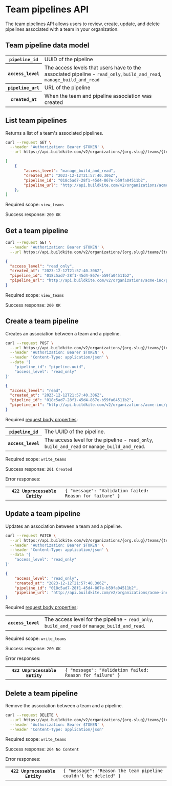 # Team pipelines API

The team pipelines API allows users to review, create, update, and delete pipelines associated with a team in your organization.

## Team pipeline data model

<table class="responsive-table">
<tbody>
  <tr><th><code>pipeline_id</code></th><td>UUID of the pipeline</td></tr>
  <tr><th><code>access_level</code></th><td>The access levels that users have to the associated pipeline - <code>read_only</code>, <code>build_and_read</code>, <code>manage_build_and_read</code></td></tr>
  <tr><th><code>pipeline_url</code></th><td>URL of the pipeline</td></tr>
  <tr><th><code>created_at</code></th><td>When the team and pipeline association was created</td></tr>
</tbody>
</table>

## List team pipelines

Returns a list of a team's associated pipelines.

```bash
curl --request GET \
  --header 'Authorization: Bearer $TOKEN' \
  --url https://api.buildkite.com/v2/organizations/{org.slug}/teams/{team.uuid}/pipelines \
```

```json
[
	{
		"access_level": "manage_build_and_read",
		"created_at": "2023-12-12T21:57:40.306Z",
		"pipeline_id": "018c5ad7-28f1-45d4-867e-b59fa04511b2",
		"pipeline_url": "http://api.buildkite.com/v2/organizations/acme-inc/pipelines/e5eb97866561b24e088715332a2803dc64f02c61"
	},
]
```

Required scope: `view_teams`

Success response: `200 OK`

## Get a team pipeline

```bash
curl --request GET \
  --header 'Authorization: Bearer $TOKEN' \
  --url https://api.buildkite.com/v2/organizations/{org.slug}/teams/{team.uuid}/pipelines/{pipeline.uuid} \
```

```json
{
  "access_level": "read_only",
  "created_at": "2023-12-12T21:57:40.306Z",
  "pipeline_id": "018c5ad7-28f1-45d4-867e-b59fa04511b2",
  "pipeline_url": "http://api.buildkite.com/v2/organizations/acme-inc/pipelines/e5eb97866561b24e088715332a2803dc64f02c61"
}
```

Required scope: `view_teams`

Success response: `200 OK`

## Create a team pipeline

Creates an association between a team and a pipeline.

```bash
curl --request POST \
  --url https://api.buildkite.com/v2/organizations/{org.slug}/teams/{team.uuid}/pipelines/ \
  --header 'Authorization: Bearer $TOKEN' \
  --header 'Content-Type: application/json' \
  --data '{
	"pipeline_id": "pipeline.uuid",
	"access_level": "read_only"
}'
```

```json
{
  "access_level": "read",
  "created_at": "2023-12-12T21:57:40.306Z",
  "pipeline_id": "018c5ad7-28f1-45d4-867e-b59fa04511b2",
  "pipeline_url": "http://api.buildkite.com/v2/organizations/acme-inc/pipelines/e5eb97866561b24e088715332a2803dc64f02c61"
}
```

Required [request body properties](/docs/api#request-body-properties):

<table class="responsive-table">
<tbody>
  <tr>
    <th><code>pipeline_id</code></th>
    <td>The UUID of the pipeline.</td>
  </tr>
  <tr>
    <th><code>access_level</code></th>
    <td>The access level for the pipeline - <code>read_only</code>, <code>build_and_read</code> or <code>manage_build_and_read</code>.</td>
  </tr>
</tbody>
</table>

Required scope: `write_teams`

Success response: `201 Created`

Error responses:

<table class="responsive-table">
<tbody>
  <tr><th><code>422 Unprocessable Entity</code></th><td><code>{ "message": "Validation failed: Reason for failure" }</code></td></tr>
</tbody>
</table>

## Update a team pipeline

Updates an association between a team and a pipeline.

```bash
curl --request PATCH \
  --url https://api.buildkite.com/v2/organizations/{org.slug}/teams/{team.uuid}/pipelines/{pipeline.uuid} \
  --header 'Authorization: Bearer $TOKEN' \
  --header 'Content-Type: application/json' \
  --data '{
	"access_level": "read_only"
}'
```

```json
{
	"access_level": "read_only",
	"created_at": "2023-12-12T21:57:40.306Z",
	"pipeline_id": "018c5ad7-28f1-45d4-867e-b59fa04511b2",
	"pipeline_url": "http://api.buildkite.com/v2/organizations/acme-inc/pipelines/e5eb97866561b24e088715332a2803dc64f02c61"
}
```

Required [request body properties](/docs/api#request-body-properties):

<table class="responsive-table">
<tbody>
  <tr>
    <th><code>access_level</code></th>
    <td>The access level for the pipeline - <code>read_only</code>, <code>build_and_read</code> or <code>manage_build_and_read</code>.</td>
  </tr>
</tbody>
</table>

Required scope: `write_teams`

Success response: `200 OK`

Error responses:

<table class="responsive-table">
<tbody>
  <tr><th><code>422 Unprocessable Entity</code></th><td><code>{ "message": "Validation failed: Reason for failure" }</code></td></tr>
</tbody>
</table>

## Delete a team pipeline

Remove the association between a team and a pipeline.

```bash
curl --request DELETE \
  --url https://api.buildkite.com/v2/organizations/{org.slug}/teams/{team.uuid}/pipelines/ \
  --header 'Authorization: Bearer $TOKEN' \
  --header 'Content-Type: application/json'
```

Required scope: `write_teams`

Success response: `204 No Content`

Error responses:

<table class="responsive-table">
<tbody>
  <tr><th><code>422 Unprocessable Entity</code></th><td><code>{ "message": "Reason the team pipeline couldn't be deleted" }</code></td></tr>
</tbody>
</table>
